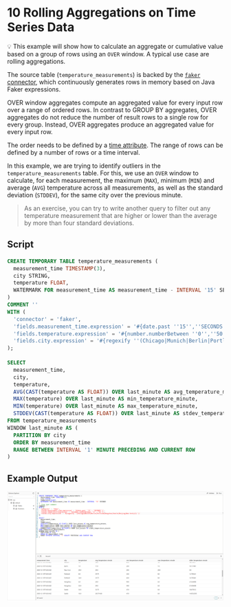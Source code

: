 # 10 Rolling Aggregations on Time Series Data

:bulb: This example will show how to calculate an aggregate or cumulative value based on a group of rows using an `OVER` window. A typical use case are rolling aggregations.

The source table (`temperature_measurements`) is backed by the [`faker` connector](https://github.com/knaufk/flink-faker), which continuously generates rows in memory based on Java Faker expressions.

OVER window aggregates compute an aggregated value for every input row over a range of ordered rows. 
In contrast to GROUP BY aggregates, OVER aggregates do not reduce the number of result rows to a single row for every group. 
Instead, OVER aggregates produce an aggregated value for every input row.

The order needs to be defined by a [time attribute](https://docs.ververica.com/user_guide/sql_development/table_view.html#time-attributes). 
The range of rows can be defined by a number of rows or a time interval. 

In this example, we are trying to identify outliers in the `temperature_measurements` table. 
For this, we use an `OVER` window to calculate, for each measurement, the maximum (`MAX`), minimum (`MIN`) and average (`AVG`) temperature across all measurements, as well as the standard deviation (`STDDEV`), for the same city over the previous minute. 
> As an exercise, you can try to write another query to filter out any temperature measurement that are higher or lower than the average by more than four standard deviations.

## Script

```sql
CREATE TEMPORARY TABLE temperature_measurements (
  measurement_time TIMESTAMP(3),
  city STRING,
  temperature FLOAT, 
  WATERMARK FOR measurement_time AS measurement_time - INTERVAL '15' SECONDS
)
COMMENT ''
WITH (
  'connector' = 'faker',
  'fields.measurement_time.expression' = '#{date.past ''15'',''SECONDS''}',
  'fields.temperature.expression' = '#{number.numberBetween ''0'',''50''}',
  'fields.city.expression' = '#{regexify ''(Chicago|Munich|Berlin|Portland|Hangzhou|Seatle|Beijing|New York){1}''}'
);

SELECT 
  measurement_time,
  city, 
  temperature,
  AVG(CAST(temperature AS FLOAT)) OVER last_minute AS avg_temperature_minute,
  MAX(temperature) OVER last_minute AS min_temperature_minute,
  MIN(temperature) OVER last_minute AS max_temperature_minute,
  STDDEV(CAST(temperature AS FLOAT)) OVER last_minute AS stdev_temperature_minute
FROM temperature_measurements 
WINDOW last_minute AS (
  PARTITION BY city
  ORDER BY measurement_time
  RANGE BETWEEN INTERVAL '1' MINUTE PRECEDING AND CURRENT ROW 
)
```
## Example Output

![10_over](10_over.png)
